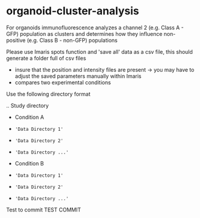 # organoid-cluster-analysis
For organoids immunofluorescence analyzes a channel 2 (e.g. Class A - GFP) population as clusters and determines how they influence non-positive (e.g. Class B - non-GFP) populations

Please use Imaris spots function and 'save all' data as a csv file, this should generate a folder full of csv files
- insure that the position and intensity files are present -> you may have to adjust the saved parameters manually within Imaris
- compares two experimental conditions

Use the following directory format

.. Study directory
-   Condition A
-     'Data Directory 1'
-     'Data Directory 2'
-     'Data Directory ...'
-   Condition B
-     'Data Directory 1'
-     'Data Directory 2'
-     'Data Directory ...'
Test to commit
TEST COMMIT
